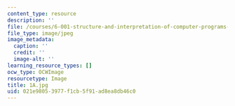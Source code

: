 ```yaml
---
content_type: resource
description: ''
file: /courses/6-001-structure-and-interpretation-of-computer-programs-spring-2005/021e98053977f1cb5f91ad8ea8db46c0_1A.jpg
file_type: image/jpeg
image_metadata:
  caption: ''
  credit: ''
  image-alt: ''
learning_resource_types: []
ocw_type: OCWImage
resourcetype: Image
title: 1A.jpg
uid: 021e9805-3977-f1cb-5f91-ad8ea8db46c0
---
```

